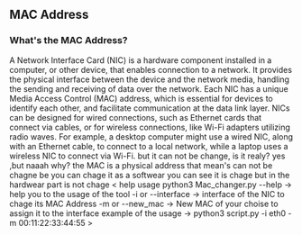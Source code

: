 ## MAC Address
### What's the MAC Address?
A Network Interface Card (NIC) is a hardware component installed in a computer, or other device, that enables connection to a network. It provides the physical interface between the device and the network media, handling the sending and receiving of data over the network. Each NIC has a unique Media Access Control (MAC) address, which is essential for devices to identify each other, and facilitate communication at the data link layer. NICs can be designed for wired connections, such as Ethernet cards that connect via cables, or for wireless connections, like Wi-Fi adapters utilizing radio waves. For example, a desktop computer might use a wired NIC, along with an Ethernet cable, to connect to a local network, while a laptop uses a wireless NIC to connect via Wi-Fi.
but it can not be change, is it realy? 
yes ,but naaah why?
the MAC is a physical address that mean's can not be chagne be you can chage it as a softwear
you can see it is chage but in the hardwear part is not chage 
< help usage
python3 Mac_changer.py --help -> help you to the usage of the tool
-i or --interface -> interface of the NIC to chage its MAC Address
-m or --new_mac -> New MAC of your choise to assign it to the interface
example of the usage -> python3 script.py -i eth0 -m 00:11:22:33:44:55 >
